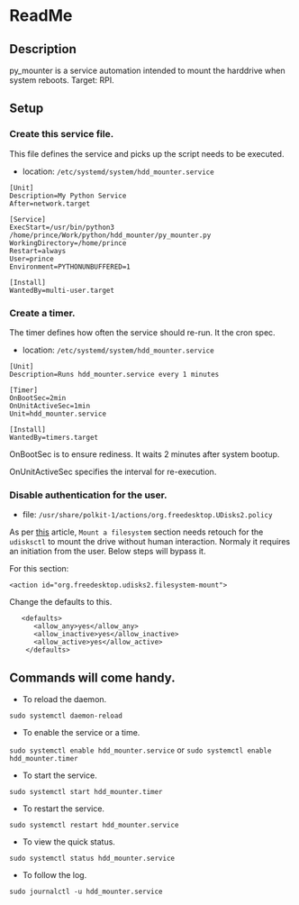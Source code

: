 
# ReadMe

## Description
py_mounter is a service automation intended to mount the harddrive when system reboots.
Target: RPI.

## Setup
### Create this service file.
This file defines the service and picks up the script needs to be executed.

* location: `/etc/systemd/system/hdd_mounter.service `

```
[Unit]
Description=My Python Service
After=network.target

[Service]
ExecStart=/usr/bin/python3 /home/prince/Work/python/hdd_mounter/py_mounter.py
WorkingDirectory=/home/prince
Restart=always
User=prince
Environment=PYTHONUNBUFFERED=1

[Install]
WantedBy=multi-user.target
```

### Create a timer.
The timer defines how often the service should re-run. It the cron spec.

* location: `/etc/systemd/system/hdd_mounter.service `

```
[Unit]
Description=Runs hdd_mounter.service every 1 minutes

[Timer]
OnBootSec=2min
OnUnitActiveSec=1min
Unit=hdd_mounter.service

[Install]
WantedBy=timers.target

```
OnBootSec is to ensure rediness. It waits 2 minutes after system bootup.

OnUnitActiveSec specifies the interval for re-execution.

### Disable authentication for the user.

* file: `/usr/share/polkit-1/actions/org.freedesktop.UDisks2.policy`

As per [this](https://en.linuxportal.info/tutorials/troubleshooting/how-to-clear-the-not-authorized-to-perform-operation-error-message-when-automatically-attaching-USB-flash-drives-and-other-external-USB-storage-devices) article, `Mount a filesystem` section needs retouch for the `udisksctl` to mount the drive without human interaction. Normaly it requires an initiation from the user. Below steps will bypass it. 


For this section:
```
<action id="org.freedesktop.udisks2.filesystem-mount">
```

Change the defaults to this.
```
   <defaults>
      <allow_any>yes</allow_any>
      <allow_inactive>yes</allow_inactive>
      <allow_active>yes</allow_active>
    </defaults>

```

## Commands will come handy.

* To reload the daemon.

`sudo systemctl daemon-reload`

* To enable the service or a time.

`sudo systemctl enable hdd_mounter.service` or `sudo systemctl enable hdd_mounter.timer`

* To start the service.

`sudo systemctl start hdd_mounter.timer`

* To restart the service.

`sudo systemctl restart hdd_mounter.service`

* To view the quick status.

`sudo systemctl status hdd_mounter.service`

* To follow the log.

`sudo journalctl -u hdd_mounter.service`